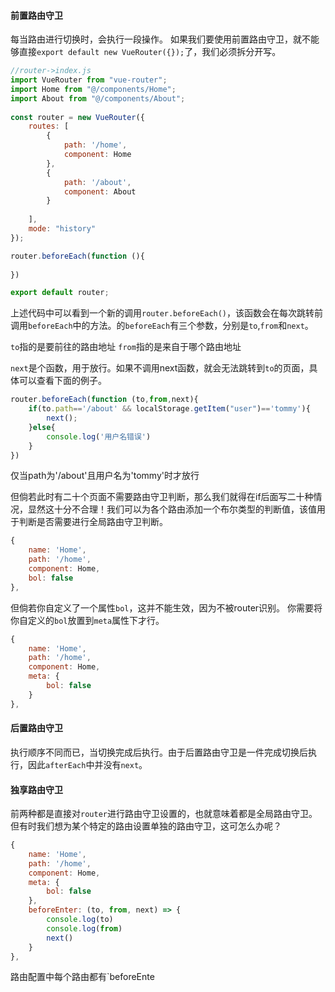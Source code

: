 #### 前置路由守卫
每当路由进行切换时，会执行一段操作。
如果我们要使用前置路由守卫，就不能够直接`export default new VueRouter({});`了，我们必须拆分开写。

```js
//router->index.js
import VueRouter from "vue-router";  
import Home from "@/components/Home";  
import About from "@/components/About";  
  
const router = new VueRouter({  
    routes: [  
        {  
            path: '/home',  
			component: Home  
		},  
		{  
            path: '/about',  
			component: About  
		}  
    
	],  
	mode: "history"  
});

router.beforeEach(function (){  
      
})

export default router;
```

上述代码中可以看到一个新的调用`router.beforeEach()`，该函数会在每次跳转前调用`beforeEach`中的方法。的`beforeEach`有三个参数，分别是`to`,`from`和`next`。

`to`指的是要前往的路由地址
`from`指的是来自于哪个路由地址

`next`是个函数，用于放行。如果不调用next函数，就会无法跳转到`to`的页面，具体可以查看下面的例子。

```js
router.beforeEach(function (to,from,next){  
    if(to.path=='/about' && localStorage.getItem("user")=='tommy'){  
        next();  
	}else{  
        console.log('用户名错误')  
    }  
})
```
仅当path为'/about'且用户名为'tommy'时才放行

但倘若此时有二十个页面不需要路由守卫判断，那么我们就得在if后面写二十种情况，显然这十分不合理！我们可以为各个路由添加一个布尔类型的判断值，该值用于判断是否需要进行全局路由守卫判断。

```js
{  
    name: 'Home',  
	path: '/home',  
	component: Home,  
	bol: false  
},
```

但倘若你自定义了一个属性`bol`，这并不能生效，因为不被router识别。
你需要将你自定义的`bol`放置到`meta`属性下才行。

```js
{  
    name: 'Home',  
	path: '/home',  
	component: Home,  
	meta: {
		bol: false
	} 
},
```

#### 后置路由守卫
执行顺序不同而已，当切换完成后执行。由于后置路由守卫是一件完成切换后执行，因此`afterEach`中并没有`next`。

#### 独享路由守卫
前两种都是直接对`router`进行路由守卫设置的，也就意味着都是全局路由守卫。
但有时我们想为某个特定的路由设置单独的路由守卫，这可怎么办呢？

```js
{  
    name: 'Home',  
	path: '/home',  
	component: Home,  
	meta: {  
        bol: false  
	},  
	beforeEnter: (to, from, next) => {  
        console.log(to)  
        console.log(from)  
        next()  
    }  
},
```

路由配置中每个路由都有`beforeEnte